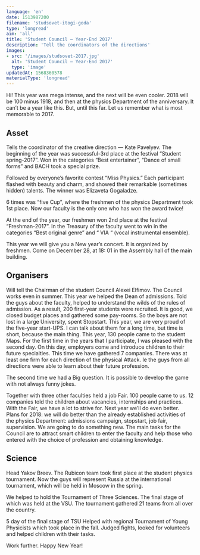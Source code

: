 ```yaml
---
language: 'en'
date: 1513987200
filename: 'studsovet-itogi-goda'
type: 'longread'
aim: 'all'
title: 'Student Council – Year-End 2017'
description: 'Tell the coordinators of the directions'
images:
- src: '/images/studsovet-2017.jpg'
  alt: 'Student Council – Year-End 2017'
  type: 'image'
updatedAt: 1568360578
materialType: 'longread'
---
```

Hi! This year was mega intense, and the next will be even cooler. 2018 will be 100 minus 1918, and then at the physics Department of the anniversary. It can’t be a year like this. But, until this far. Let us remember what is most memorable to 2017.

Asset
-----

Tells the coordinator of the creative direction — Kate Pavelyev. The beginning of the year was successful-3rd place at the festival “Student spring-2017”. Won in the categories “Best entertainer”, “Dance of small forms” and BACH took a special prize.

Followed by everyone’s favorite contest “Miss Physics.” Each participant flashed with beauty and charm, and showed their remarkable (sometimes hidden) talents. The winner was Elizaveta Gogaladze.

6 times was “five Cup”, where the freshmen of the physics Department took 1st place. Now our faculty is the only one who has won the award twice!

At the end of the year, our freshmen won 2nd place at the festival “Freshman-2017”. In the Treasury of the faculty went to win in the categories “Best original genre” and “ VIA “ (vocal instrumental ensemble).

This year we will give you a New year’s concert. It is organized by freshmen. Come on December 28, at 18: 01 in the Assembly hall of the main building.

Organisers
----------

Will tell the Chairman of the student Council Alexei Elfimov. The Council works even in summer. This year we helped the Dean of admissions. Told the guys about the faculty, helped to understand the wilds of the rules of admission. As a result, 200 first-year students were recruited. It is good, we closed budget places and gathered some pay-rooms. So the boys are not lost in a large University, spent Stopstart. This year, we are very proud of the five-year start-UPS. I can talk about them for a long time, but time is short, because the main thing. This year, 130 people came to the student Maps. For the first time in the years that I participate, I was pleased with the second day. On this day, employers come and introduce children to their future specialties. This time we have gathered 7 companies. There was at least one firm for each direction of the physical Attack. Ie the guys from all directions were able to learn about their future profession.

The second time we had a Big question. It is possible to develop the game with not always funny jokes.

Together with three other faculties held a job Fair. 100 people came to us. 12 companies told the children about vacancies, internships and practices. With the Fair, we have a lot to strive for. Next year we’ll do even better. Plans for 2018: we will do better than the already established activities of the physics Department: admissions campaign, stopstart, job fair, supervision. We are going to do something new. The main tasks for the Council are to attract smart children to enter the faculty and help those who entered with the choice of profession and obtaining knowledge.

Science
-------

Head Yakov Breev. The Rubicon team took first place at the student physics tournament. Now the guys will represent Russia at the international tournament, which will be held in Moscow in the spring.

We helped to hold the Tournament of Three Sciences. The final stage of which was held at the VSU. The tournament gathered 21 teams from all over the country.

5 day of the final stage of TSU Helped with regional Tournament of Young Physicists which took place in the fall. Judged fights, looked for volunteers and helped children with their tasks.

Work further. Happy New Year!
